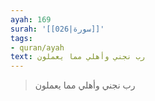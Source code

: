 ```yaml
---
ayah: 169
surah: '[[026|سورة]]'
tags:
- quran/ayah
text: رب نجني وأهلي مما يعملون
---
```

> رب نجني وأهلي مما يعملون
